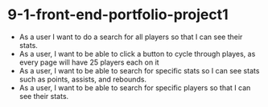 # 9-1-front-end-portfolio-project1
- As a user I want to do a search for all players so that I can see their stats.
- As a user, I want to be able to click a button to cycle through playes, as every page will have 25 players each on it
- As a user, I want to be able to search for specific stats so I can see stats such as points, assists, and rebounds.
- As a user, I want to be able to search for specific players so that I can see their stats.
